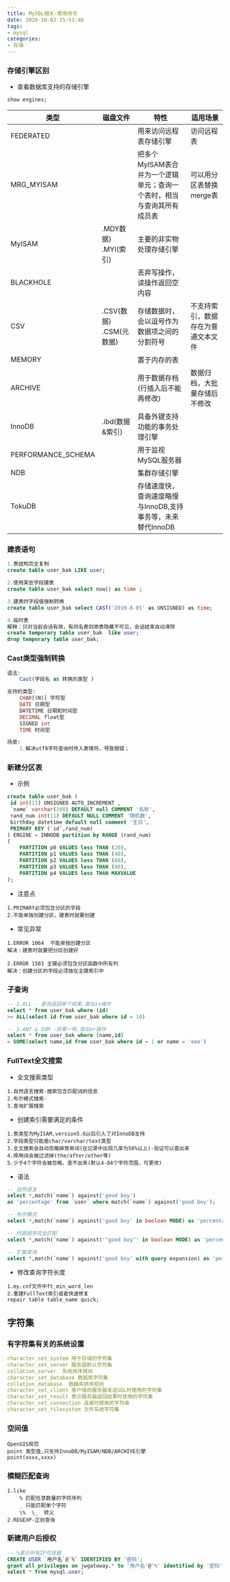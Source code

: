 ```yaml
---
title: MySQL相关-常用命令
date: 2020-10-02 15:51:46
tags: 
- mysql
categories: 
- 存储
---
```


### 存储引擎区别

- 查看数据库支持的存储引擎
```sql
show engines;
```

类型 | 磁盘文件 | 特性 | 适用场景
---|--- | --- | --- |
FEDERATED||用来访问远程表存储引擎|访问远程表
MRG_MYISAM||把多个MyISAM表合并为一个逻辑单元；查询一个表时，相当与查询其所有成员表|可以用分区表替换merge表|
MyISAM|.MDY数据)<br/> .MYI(索引)|主要的非实物处理存储引擎|
BLACKHOLE||丢弃写操作，读操作返回空内容|
CSV|.CSV(数据)<br/>.CSM(元数据)|存储数据时，会以逗号作为数据项之间的分割符号|不支持索引，数据存在为普通文本文件
MEMORY||置于内存的表|
ARCHIVE||用于数据存档(行插入后不能再修改)|数据归档，大批量存储后不修改
InnoDB|.ibd(数据&索引)|具备外键支持功能的事务处理引擎|
PERFORMANCE_SCHEMA||用于监视MySQL服务器|
NDB||集群存储引擎||
|TokuDB||存储速度快，查询速度略慢与InnoDB,支持事务等，未来替代InnoDB|


### 建表语句
```sql
1.表结构完全复制
create table user_bak LIKE user;

2.使用某些字段建表
create table user_bak select now() as time ;

3.建表时字段值强制转换
create table user_bak select CAST('2019-8-01' as UNSIGNED) as time;

4.临时表
解释：只对当前会话有效，有同名表则原表隐藏不可见，会话结束自动清除
create temporary table user_bak  like user;
drop temporary table user_bak;
```

### Cast类型强制转换
```sql
语法: 
    Cast(字段名 as 转换的类型 )

支持的类型:
    CHAR[(N)] 字符型 
    DATE 日期型
    DATETIME 日期和时间型
    DECIMAL float型
    SIGNED int
    TIME 时间型

场景:
    1.解决utf8字符查询时传入表情符，导致报错；

```

### 新建分区表
- 示例
```sql
create table user_bak (
 id int(11) UNSIGNED AUTO_INCREMENT ,
 `name` varchar(200) DEFAULT null COMMENT '名称',
 rand_num int(11) DEFAULT NULL COMMENT '随机数',
 birthday datetime default null comment '生日',
 PRIMARY KEY (`id`,rand_num)
) ENGINE = INNODB partition by RANGE (rand_num)
(
	PARTITION p0 VALUES less THAN (20),
	PARTITION p1 VALUES less THAN (40),
	PARTITION p2 VALUES less THAN (60),
	PARTITION p3 VALUES less THAN (80),
	PARTITION p4 VALUES less THAN MAXVALUE
);
```

- 注意点

```textmate
1.PRIMARY必须包含分区的字段
2.不能单独创建分区，建表时就要创建
```

- 常见异常

```textmate
1.ERROR 1064  不能单独创建分区
解决：建表时就要把分区创建好

2.ERROR 1503 主键必须包含分区函数中所有列
解决：创建分区的字段必须放在主键索引中
```

### 子查询
```sql
-- 1.ALL - 查询返回单个结果,类似in操作
select * from user_bak where (id) 
>= ALL(select id from user_bak where id = 10)

-- 2.ANY & SUM -效果一样,类似or操作
select * from user_bak where (name,id) 
= SOME(select name,id from user_bak where id = 1 or name = 'eee')
```

### FullText全文搜索
- 全文搜索类型

```textmate
1.自然语言搜索-搜索包含匹配词的信息
2.布尔模式搜索-
3.查询扩展搜索
```
- 创建索引需要满足的条件

```textmate
1.表类型为MyISAM,version5.6以后引入了对InnoDB支持
2.字段类型只能是char/varchar/text类型
3.全文搜索会自动忽略掉常用词(在记录中出现几率为50%以上)-验证可以查出来
4.停用词会被过滤掉(the/after/other等)
5.少于4个字符会被忽略，查不出来(默认4-84个字符范围，可更改)
```

- 语法

```sql
-- 自然语言
select *,match(`name`) against('good boy') 
as 'percentage' from `user` where match(`name`) against('good boy');

-- 布尔模式
select *,match(`name`) against('good boy' in boolean MODE) as 'percentage' from `user` where match(`name`) against('good boy' in boolean MODE);

-- 内容顺序完全匹配
select *,match(`name`) against('"good boy"' in boolean MODE) as 'percentage' from `user` where match(`name`) against('"good boy"' in boolean MODE);

-- 扩展查询
select *,match(`name`) against('good boy' with query expansion) as 'percentage' from `user` where match(`name`) against('good boy'  with query expansion);
```

- 修改查询字符长度

```textmate
1.my.cnf文件中ft_min_word_len
2.重建FullText索引或者快速修复
repair table table_name quick;
```

## 字符集
### 有字符集有关的系统设置
```yaml
character_set_system 用于存储的字符集
character_set_server 服务器默认字符集
collation_server  系统排序规则
character_set_database 数据库字符集
collation_database  数据库排序规则
character_set_client 客户端向服务器发送SQL时使用的字符集
character_set_result 表示服务器返回结果时使用的字符集
character_set_connection 连接时使用的字符串
character_set_filesystem 文件系统字符集
```

### 空间值
```textmate
OpenGIS规范
point 类型值,只支持InnoDB/MyISAM/NDB/ARCHIVE引擎
point(xxxx,xxxx)
```

### 模糊匹配查询
```textmate
1.like
    % 匹配任意数量的字符序列
    _ 只能匹配单个字符
    \%  \_  转义
2.REGEXP-正则查询

```

### 新建用户后授权
```sql
-- %表示所有IP可连接
CREATE USER `用户名`@`%` IDENTIFIED BY '密码';
grant all privileges on jwgateway.* to '用户名'@'%' identified by '密码';
select * from mysql.user;
```
